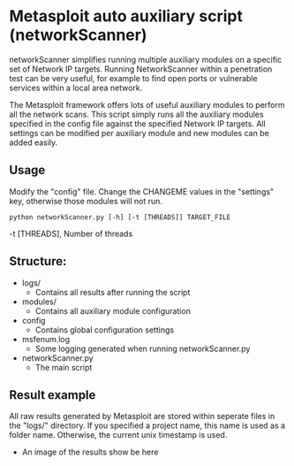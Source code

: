 # Metasploit auto auxiliary script (networkScanner)

networkScanner simplifies running multiple auxiliary modules on a specific set of Network IP targets. Running NetworkScanner within a penetration test can be very useful, for example to find open ports or vulnerable services within a local area network. 

The Metasploit framework offers lots of useful auxiliary modules to perform all the network scans. This script simply runs all the auxiliary modules specified in the config file against the specified Network IP targets. All settings can be modified per auxiliary module and new modules can be added easily.


## Usage

Modify the "config" file. Change the CHANGEME values in the "settings" key, otherwise those modules will not run.

``python networkScanner.py [-h] [-t [THREADS]] TARGET_FILE``

  -t [THREADS], Number of threads
  

## Structure:
* logs/
  * Contains all results after running the script
* modules/
  * Contains all auxiliary module configuration
* config
  * Contains global configuration settings
* msfenum.log
  * Some logging generated when running networkScanner.py
* networkScanner.py
  * The main script

## Result example

All raw results generated by Metasploit are stored within seperate files in the "logs/" directory. If you specified a project name, this name is used as a folder name. Otherwise, the current unix timestamp is used. 

* An image of the results show be here